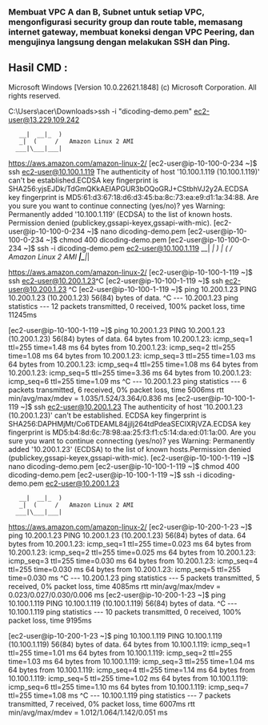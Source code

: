 ### Membuat VPC A dan B, Subnet untuk setiap VPC, mengonfigurasi security group dan route table, memasang internet gateway, membuat koneksi dengan VPC Peering, dan mengujinya langsung dengan melakukan SSH dan Ping.


## Hasil CMD :

Microsoft Windows [Version 10.0.22621.1848]
(c) Microsoft Corporation. All rights reserved.

C:\Users\acer\Downloads>ssh -i "dicoding-demo.pem" ec2-user@13.229.109.242

       __|  __|_  )
       _|  (     /   Amazon Linux 2 AMI
      ___|\___|___|

https://aws.amazon.com/amazon-linux-2/
[ec2-user@ip-10-100-0-234 ~]$ ssh ec2-user@10.100.1.119
The authenticity of host '10.100.1.119 (10.100.1.119)' can't be established.ECDSA key fingerprint is SHA256:yjsEJDk/TdGmQKkAEIAPGUR3bOQoGRJ+CStbhVJ2y2A.ECDSA key fingerprint is MD5:61:d3:67:18:d6:d3:45:ba:8c:73:ea:e9:d1:1a:34:88.
Are you sure you want to continue connecting (yes/no)? yes
Warning: Permanently added '10.100.1.119' (ECDSA) to the list of known hosts.
Permission denied (publickey,gssapi-keyex,gssapi-with-mic).
[ec2-user@ip-10-100-0-234 ~]$ nano dicoding-demo.pem
[ec2-user@ip-10-100-0-234 ~]$ chmod 400 dicoding-demo.pem
[ec2-user@ip-10-100-0-234 ~]$ ssh -i dicoding-demo.pem ec2-user@10.100.1.119
       __|  __|_  )
       _|  (     /   Amazon Linux 2 AMI
      ___|\___|___|

https://aws.amazon.com/amazon-linux-2/
[ec2-user@ip-10-100-1-119 ~]$ ssh ec2-user@10.200.1.23^C
[ec2-user@ip-10-100-1-119 ~]$ ssh ec2-user@10.200.1.23
^C
[ec2-user@ip-10-100-1-119 ~]$ ping 10.200.1.23
PING 10.200.1.23 (10.200.1.23) 56(84) bytes of data.
^C
--- 10.200.1.23 ping statistics ---
12 packets transmitted, 0 received, 100% packet loss, time 11245ms

[ec2-user@ip-10-100-1-119 ~]$ ping 10.200.1.23
PING 10.200.1.23 (10.200.1.23) 56(84) bytes of data.
64 bytes from 10.200.1.23: icmp_seq=1 ttl=255 time=1.48 ms
64 bytes from 10.200.1.23: icmp_seq=2 ttl=255 time=1.08 ms
64 bytes from 10.200.1.23: icmp_seq=3 ttl=255 time=1.03 ms
64 bytes from 10.200.1.23: icmp_seq=4 ttl=255 time=1.08 ms
64 bytes from 10.200.1.23: icmp_seq=5 ttl=255 time=3.36 ms
64 bytes from 10.200.1.23: icmp_seq=6 ttl=255 time=1.09 ms
^C
--- 10.200.1.23 ping statistics ---
6 packets transmitted, 6 received, 0% packet loss, time 5006ms
rtt min/avg/max/mdev = 1.035/1.524/3.364/0.836 ms
[ec2-user@ip-10-100-1-119 ~]$ ssh ec2-user@10.200.1.23
The authenticity of host '10.200.1.23 (10.200.1.23)' can't be established.
ECDSA key fingerprint is SHA256:DAPHMjMt/Co6TDEAML84jjlj264tdPdeaSEClXRjVZA.ECDSA key fingerprint is MD5:b4:8d:6c:78:98:aa:25:f3:f1:c5:14:da:ed:01:1a:00.
Are you sure you want to continue connecting (yes/no)? yes
Warning: Permanently added '10.200.1.23' (ECDSA) to the list of known hosts.Permission denied (publickey,gssapi-keyex,gssapi-with-mic).
[ec2-user@ip-10-100-1-119 ~]$ nano dicoding-demo.pem
[ec2-user@ip-10-100-1-119 ~]$ chmod 400 dicoding-demo.pem
[ec2-user@ip-10-100-1-119 ~]$ ssh -i dicoding-demo.pem ec2-user@10.200.1.23

       __|  __|_  )
       _|  (     /   Amazon Linux 2 AMI
      ___|\___|___|

https://aws.amazon.com/amazon-linux-2/
[ec2-user@ip-10-200-1-23 ~]$ ping 10.200.1.23
PING 10.200.1.23 (10.200.1.23) 56(84) bytes of data.
64 bytes from 10.200.1.23: icmp_seq=1 ttl=255 time=0.023 ms
64 bytes from 10.200.1.23: icmp_seq=2 ttl=255 time=0.025 ms
64 bytes from 10.200.1.23: icmp_seq=3 ttl=255 time=0.030 ms
64 bytes from 10.200.1.23: icmp_seq=4 ttl=255 time=0.030 ms
64 bytes from 10.200.1.23: icmp_seq=5 ttl=255 time=0.030 ms
^C
--- 10.200.1.23 ping statistics ---
5 packets transmitted, 5 received, 0% packet loss, time 4085ms
rtt min/avg/max/mdev = 0.023/0.027/0.030/0.006 ms
[ec2-user@ip-10-200-1-23 ~]$ ping 10.100.1.119
PING 10.100.1.119 (10.100.1.119) 56(84) bytes of data.
^C
--- 10.100.1.119 ping statistics ---
10 packets transmitted, 0 received, 100% packet loss, time 9195ms

[ec2-user@ip-10-200-1-23 ~]$ ping 10.100.1.119
PING 10.100.1.119 (10.100.1.119) 56(84) bytes of data.
64 bytes from 10.100.1.119: icmp_seq=1 ttl=255 time=1.01 ms
64 bytes from 10.100.1.119: icmp_seq=2 ttl=255 time=1.03 ms
64 bytes from 10.100.1.119: icmp_seq=3 ttl=255 time=1.04 ms
64 bytes from 10.100.1.119: icmp_seq=4 ttl=255 time=1.14 ms
64 bytes from 10.100.1.119: icmp_seq=5 ttl=255 time=1.02 ms
64 bytes from 10.100.1.119: icmp_seq=6 ttl=255 time=1.10 ms
64 bytes from 10.100.1.119: icmp_seq=7 ttl=255 time=1.08 ms
^C
--- 10.100.1.119 ping statistics ---
7 packets transmitted, 7 received, 0% packet loss, time 6007ms
rtt min/avg/max/mdev = 1.012/1.064/1.142/0.051 ms